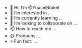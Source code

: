 - 👋 Hi, I’m @YuuseiBraket
- 👀 I’m interested in ...
- 🌱 I’m currently learning ...
- 💞️ I’m looking to collaborate on ...
- 📫 How to reach me ...
- 😄 Pronouns: ...
- ⚡ Fun fact: ...

<!---
YuuseiBraket/YuuseiBraket is a ✨ special ✨ repository because its `README.md` (this file) appears on your GitHub profile.
You can click the Preview link to take a look at your changes.
--->
